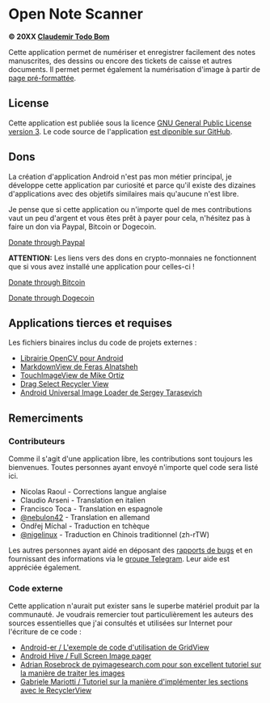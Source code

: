 Open Note Scanner
=================

**© 20XX [Claudemir Todo Bom](http://todobom.com)**

Cette application permet de numériser et enregistrer facilement des notes manuscrites, des dessins ou encore des tickets de caisse et autres documents. Il permet permet également la numérisation d'image à partir de [page pré-formattée](https://github.com/ctodobom/OpenNoteScanner/raw/master/Page%20Templates/A4%20with%202%20pages.pdf).


License
-------

Cette application est publiée sous la licence [GNU General Public License version 3](http://www.gnu.org/licenses/gpl.txt). Le code source de l'application [est diponible sur GitHub](http://github.com/ctodobom/OpenNoteScanner).

Dons
----

La création d'application Android n'est pas mon métier principal, je développe cette application par curiosité et parce qu'il existe des dizaines d'applications avec des objetifs similaires mais qu'aucune n'est libre.

Je pense que si cette application ou n'importe quel de mes contributions vaut un peu d'argent et vous êtes prêt à payer pour cela, n'hésitez pas à faire un don via Paypal, Bitcoin or Dogecoin.

[Donate through Paypal](https://www.paypal.com/cgi-bin/webscr?cmd=_s-xclick&hosted_button_id=X6XHVCPMRQEL4)

**ATTENTION:** Les liens vers des dons en crypto-monnaies ne fonctionnent que si vous avez installé une application pour celles-ci !

[Donate through Bitcoin](bitcoin:1H5tqKZoWdqkR54PGe9w67EzBnLXHBFmt9)

[Donate through Dogecoin](dogecoin:DFBaP724XR3rfs9wFahBd353yFkgkqatvd)


Applications tierces et requises
--------------------------------

Les fichiers binaires inclus du code de projets externes :

* [Librairie OpenCV pour Android](http://www.opencv.org)
* [MarkdownView de Feras Alnatsheh](https://github.com/falnatsheh/MarkdownView)
* [TouchImageView de Mike Ortiz](https://github.com/MikeOrtiz/TouchImageView)
* [Drag Select Recycler View](https://github.com/afollestad/drag-select-recyclerview)
* [Android Universal Image Loader de Sergey Tarasevich](https://github.com/nostra13/Android-Universal-Image-Loader)

Remerciments
------------

### Contributeurs

Comme il s'agit d'une application libre, les contributions sont toujours les bienvenues. Toutes personnes ayant envoyé n'importe quel code sera listé ici.

* Nicolas Raoul - Corrections langue anglaise
* Claudio Arseni - Translation en italien
* Francisco Toca - Translation en espagnole
* [@nebulon42](https://github.com/nebulon42) - Translation en allemand
* Ondřej Míchal - Traduction en tchèque
* [@nigelinux](https://github.com/nigelinux) - Traduction en Chinois traditionnel (zh-rTW)

Les autres personnes ayant aidé en déposant des [rapports de bugs](https://github.com/ctodobom/OpenNoteScanner/issues) et en fournissant des informations via le [groupe Telegram](https://telegram.me/joinchat/CGzsxQgjl8CyAZNrTG0qZg). Leur aide est appréciée également.

### Code externe

Cette application n'aurait put exister sans le superbe matériel produit par la communauté. Je voudrais remercier tout particulièrement les auteurs des sources essentielles que j'ai consultés et utilisées sur Internet pour l'écriture de ce code :

* [Android-er / L'exemple de code d'utilisation de GridView](http://android-er.blogspot.com.br/2012/07/gridview-loading-photos-from-sd-card.html)
* [Android Hive / Full Screen Image pager](http://www.androidhive.info/2013/09/android-fullscreen-image-slider-with-swipe-and-pinch-zoom-gestures/)
* [Adrian Rosebrock de pyimagesearch.com pour son excellent tutoriel sur la manière de traiter les images](http://www.pyimagesearch.com/2014/09/01/build-kick-ass-mobile-document-scanner-just-5-minutes/)
* [Gabriele Mariotti / Tutoriel sur la manière d'implémenter les sections avec le RecyclerView](https://gist.github.com/gabrielemariotti/e81e126227f8a4bb339c)
